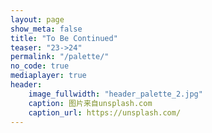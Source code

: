 ```yaml
---
layout: page
show_meta: false
title: "To Be Continued"
teaser: "23->24"
permalink: "/palette/"
no_code: true
mediaplayer: true
header:
    image_fullwidth: "header_palette_2.jpg"
    caption: 图片来自unsplash.com
    caption_url: https://unsplash.com/
---
```


<!-- ## To Be Continued -->

<audio class="mejs-player">
    <source src="/medias/palette.mp3" />
</audio>


